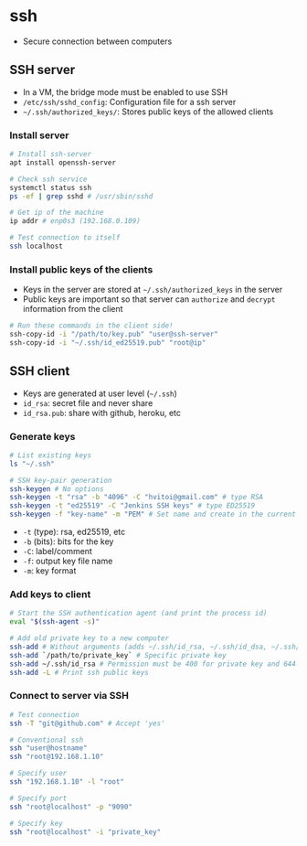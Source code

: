 # ssh

- Secure connection between computers

## SSH server

- In a VM, the bridge mode must be enabled to use SSH
- `/etc/ssh/sshd_config`: Configuration file for a ssh server
- `~/.ssh/authorized_keys/`: Stores public keys of the allowed clients

### Install server

```sh
# Install ssh-server
apt install openssh-server

# Check ssh service
systemctl status ssh
ps -ef | grep sshd # /usr/sbin/sshd

# Get ip of the machine
ip addr # enp0s3 (192.168.0.109)

# Test connection to itself
ssh localhost
```

### Install public keys of the clients

- Keys in the server are stored at `~/.ssh/authorized_keys` in the server
- Public keys are important so that server can `authorize` and `decrypt` information from the client

```sh
# Run these commands in the client side!
ssh-copy-id -i "/path/to/key.pub" "user@ssh-server"
ssh-copy-id -i "~/.ssh/id_ed25519.pub" "root@ip"
```

## SSH client

- Keys are generated at user level (`~/.ssh`)
- `id_rsa`: secret file and never share
- `id_rsa.pub`: share with github, heroku, etc

### Generate keys

```sh
# List existing keys
ls "~/.ssh"

# SSH key-pair generation
ssh-keygen # No options
ssh-keygen -t "rsa" -b "4096" -C "hvitoi@gmail.com" # type RSA
ssh-keygen -t "ed25519" -C "Jenkins SSH keys" # type ED25519
ssh-keygen -f "key-name" -m "PEM" # Set name and create in the current directory. PEM creates unencrypted private key
```

- `-t` (type): rsa, ed25519, etc
- `-b` (bits): bits for the key
- `-C`: label/comment
- `-f`: output key file name
- `-m`: key format

### Add keys to client

```sh
# Start the SSH authentication agent (and print the process id)
eval "$(ssh-agent -s)"

# Add old private key to a new computer
ssh-add # Without arguments (adds ~/.ssh/id_rsa, ~/.ssh/id_dsa, ~/.ssh/id_ecdsa. ~/ssh/id_ed25519, and ~/.ssh/identity, if they exist.)
ssh-add `/path/to/private_key` # Specific private key
ssh-add ~/.ssh/id_rsa # Permission must be 400 for private key and 644 for public key
ssh-add -L # Print ssh public keys
```

### Connect to server via SSH

```sh
# Test connection
ssh -T "git@github.com" # Accept 'yes'

# Conventional ssh
ssh "user@hostname"
ssh "root@192.168.1.10"

# Specify user
ssh "192.168.1.10" -l "root"

# Specify port
ssh "root@localhost" -p "9090"

# Specify key
ssh "root@localhost" -i "private_key"
```
